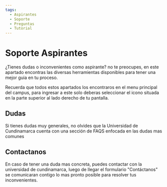 ```yaml
---
tags:
  - Aspirantes
  - Soporte
  - Preguntas
  - Tutorial
---
```


# Soporte Aspirantes

¿Tienes dudas o inconvenientes como aspirante? no te preocupes, en este apartado encontras las diversas herramientas disponibles para tener una mejor guia en tu proceso.

Recuerda que todos estos apartados los encontraros en el menu principal del campus, para ingresar a este solo deberas seleccionar el icono situada en la parte superior al lado derecho de tu pantalla.

## Dudas

Si tienes dudas muy generales, no olvides que la Universidad de Cundinamarca cuenta con una sección de FAQS enfocada en las dudas mas comunes

## Contactanos

En caso de tener una duda mas concreta, puedes contactar con la universidad de cundinamarca, luego de llegar el formulario "Contáctanos" se comunicaran contigo lo mas pronto posible para resolver tus inconvenientes.

